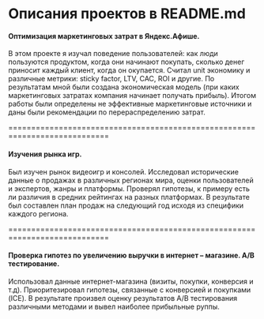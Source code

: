  # Описания проектов в README.md

#### Оптимизация маркетинговых затрат в Яндекс.Афише.

В этом проекте я изучал поведение пользователей: как люди пользуются продуктом, когда они начинают покупать, сколько денег приносит каждый клиент, когда он окупается. Считал unit экономику и различные метрики: sticky factor, LTV, CAC, ROI и другие. По результатам мной были создана экономическая модель (при каких маркетинговых затратах компания начинает получать прибыль). Итогом работы были определены не эффективные маркетинговые источники и даны были рекомендации по перераспределению затрат.

============================================================================
#### Изучения рынка игр.

Был изучен рынок видеоигр и консолей. Исследовал исторические данные о продажах в различных регионах мира, оценки пользователей и экспертов, жанры и платформы. Проверял гипотезы, к примеру есть ли различия в средних рейтингах на разных платформах. В результате был составлен план продаж на следующий год исходя из специфики каждого региона.

============================================================================
#### Проверка гипотез по увеличению выручки в интернет – магазине. А/B тестирование.

Использовал данные интернет-магазина (визиты, покупки, конверсия и т.д). Приоритезировал гипотезы, связанные с конверсией и покупками (ICE). В результате произвел оценку результатов А/В тестирования различными методами и вывел наиболее прибыльные руппы.

